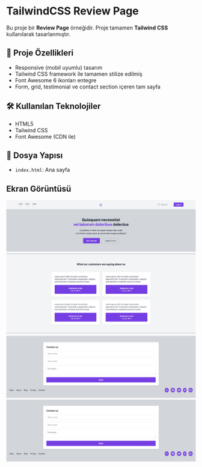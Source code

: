 # TailwindCSS Review Page

Bu proje bir **Review Page** örneğidir. Proje tamamen **Tailwind CSS** kullanılarak tasarlanmıştır.

## 🚀 Proje Özellikleri

- Responsive (mobil uyumlu) tasarım
- Tailwind CSS framework ile tamamen stilize edilmiş
- Font Awesome 6 ikonları entegre
- Form, grid, testimonial ve contact section içeren tam sayfa


## 🛠 Kullanılan Teknolojiler

- HTML5
- Tailwind CSS
- Font Awesome (CDN ile)


## 📁 Dosya Yapısı

- `index.html`: Ana sayfa


## Ekran Görüntüsü
![alt text](img1.jpeg)
![alt text](img2.jpeg)
![alt text](img3.jpeg)
![alt text](img4.jpeg)
